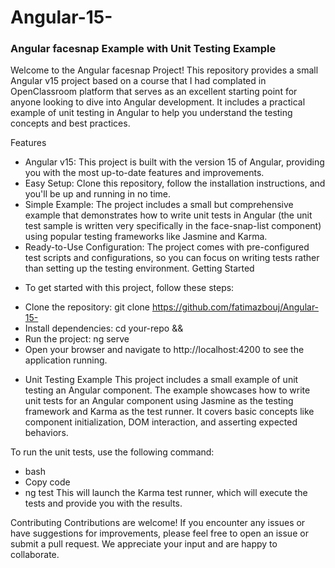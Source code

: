 # Angular-15-
### Angular facesnap Example with Unit Testing Example
Welcome to the Angular facesnap Project! This repository provides a small Angular v15 project based on a course that I had complated in OpenClassroom platform that serves as an excellent starting point for anyone looking to dive into Angular development. It includes a practical example of unit testing in Angular to help you understand the testing concepts and best practices.

Features
- Angular v15: This project is built with the version 15 of Angular, providing you with the most up-to-date features and improvements.
- Easy Setup: Clone this repository, follow the installation instructions, and you'll be up and running in no time.
- Simple Example: The project includes a small but comprehensive example that demonstrates how to write unit tests in Angular (the unit test sample is written very      specifically in the face-snap-list component) using popular testing frameworks like Jasmine and Karma.
- Ready-to-Use Configuration: The project comes with pre-configured test scripts and configurations, so you can focus on writing tests rather than setting up the testing environment.
Getting Started

* To get started with this project, follow these steps:

- Clone the repository: git clone https://github.com/fatimazbouj/Angular-15-
- Install dependencies: cd your-repo && <npm install>
- Run the project: ng serve
- Open your browser and navigate to http://localhost:4200 to see the application running.
  
* Unit Testing Example
This project includes a small example of unit testing an Angular component. The example showcases how to write unit tests for an Angular component using Jasmine as the testing framework and Karma as the test runner. It covers basic concepts like component initialization, DOM interaction, and asserting expected behaviors.

To run the unit tests, use the following command:

- bash
- Copy code
- ng test
This will launch the Karma test runner, which will execute the tests and provide you with the results.

Contributing
Contributions are welcome! If you encounter any issues or have suggestions for improvements, please feel free to open an issue or submit a pull request. We appreciate your input and are happy to collaborate.
